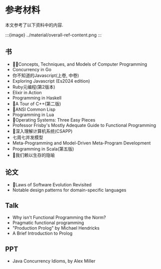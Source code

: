 # 参考材料

本文参考了以下资料中的内容.  

:::{image} ../material/overall-ref-content.png
:::

## 书

- 😵‍💫Concepts, Techniques, and Models of Computer Programming
- Concurrency in Go
- 你不知道的Javascript(上卷, 中卷)
- Exploring Javascript (Es2024 edition)
- Ruby元编程(第2版本)
- Elixir in Action
- Programming in Haskell
- 🌟A Tour of C++(第二版)
- 🌟ANSI Common Lisp
- Programming in Lua
- 🌟Operating Systems: Three Easy Pieces
- Professor Frisby's Mostly Adequate Guide to Functional Programming
- 🌟深入理解计算机系统(CSAPP)
- 七周七并发模型
- Meta-Programming and Model-Driven Meta-Program Development
- Programming in Scala(第五版)
- 🌟我们赖以生存的隐喻

## 论文

- 🌟Laws of Software Evolution Revisited
- Notable design patterns for domain-specific languages

## Talk
- Why isn't Functional Programming the Norm?
- Pragmatic functional programming
- "Production Prolog" by Michael Hendricks
- A Brief Introduction to Prolog

## PPT
- Java Concurrency Idioms, by Alex Miller